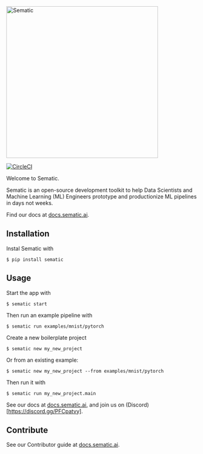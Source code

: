 <img src="https://github.com/sematic-ai/sematic/raw/main/sematic/ui/public/Logo.png" alt="Sematic" width="400"/>

[![CircleCI](https://circleci.com/gh/sematic-ai/sematic.svg?style=shield&circle-token=c8e0115ddccadc17b98ab293b32cad27026efb25)](<LINK>)

Welcome to Sematic.

Sematic is an open-source development toolkit to help Data Scientists and Machine
Learning (ML) Engineers prototype and productionize ML pipelines in days not
weeks.

Find our docs at [docs.sematic.ai](https://docs.sematic.ai).

## Installation

Instal Sematic with

```shell
$ pip install sematic
```

## Usage

Start the app with

```shell
$ sematic start
```

Then run an example pipeline with

```shell
$ sematic run examples/mnist/pytorch
```

Create a new boilerplate project

```shell
$ sematic new my_new_project
```

Or from an existing example:

```shell
$ sematic new my_new_project --from examples/mnist/pytorch
```

Then run it with

```shell
$ sematic run my_new_project.main
```


See our docs at [docs.sematic.ai](https://docs.sematic.ai), and join us on (Discord)[https://discord.gg/PFCpatvy].

## Contribute

See our Contributor guide at [docs.sematic.ai](https://docs.sematic.ai).
